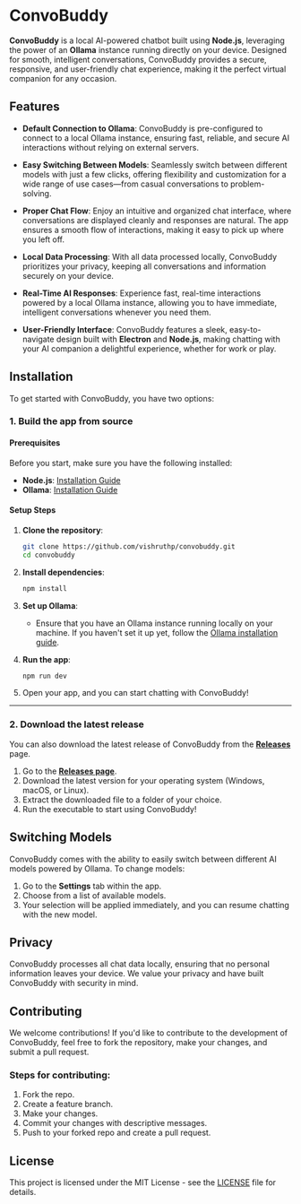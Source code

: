 # ConvoBuddy

**ConvoBuddy** is a local AI-powered chatbot built using **Node.js**, leveraging the power of an **Ollama** instance running directly on your device. Designed for smooth, intelligent conversations, ConvoBuddy provides a secure, responsive, and user-friendly chat experience, making it the perfect virtual companion for any occasion.

## Features

- **Default Connection to Ollama**: ConvoBuddy is pre-configured to connect to a local Ollama instance, ensuring fast, reliable, and secure AI interactions without relying on external servers.
  
- **Easy Switching Between Models**: Seamlessly switch between different models with just a few clicks, offering flexibility and customization for a wide range of use cases—from casual conversations to problem-solving.

- **Proper Chat Flow**: Enjoy an intuitive and organized chat interface, where conversations are displayed cleanly and responses are natural. The app ensures a smooth flow of interactions, making it easy to pick up where you left off.

- **Local Data Processing**: With all data processed locally, ConvoBuddy prioritizes your privacy, keeping all conversations and information securely on your device.

- **Real-Time AI Responses**: Experience fast, real-time interactions powered by a local Ollama instance, allowing you to have immediate, intelligent conversations whenever you need them.

- **User-Friendly Interface**: ConvoBuddy features a sleek, easy-to-navigate design built with **Electron** and **Node.js**, making chatting with your AI companion a delightful experience, whether for work or play.

## Installation

To get started with ConvoBuddy, you have two options:

### 1. **Build the app from source**

#### Prerequisites
Before you start, make sure you have the following installed:

- **Node.js**: [Installation Guide](https://nodejs.org/en/download/)
- **Ollama**: [Installation Guide](https://ollama.com/)

#### Setup Steps

1. **Clone the repository**:
    ```bash
    git clone https://github.com/vishruthp/convobuddy.git
    cd convobuddy
    ```

2. **Install dependencies**:
    ```bash
    npm install
    ```

3. **Set up Ollama**:
   - Ensure that you have an Ollama instance running locally on your machine. If you haven't set it up yet, follow the [Ollama installation guide](https://ollama.com/).
   
4. **Run the app**:
    ```bash
    npm run dev
    ```

5. Open your app, and you can start chatting with ConvoBuddy!

---

### 2. **Download the latest release**

You can also download the latest release of ConvoBuddy from the **[Releases](https://github.com/vishruthp/convobuddy/releases)** page.

1. Go to the **[Releases page](https://github.com/vishruthp/convobuddy/releases)**.
2. Download the latest version for your operating system (Windows, macOS, or Linux).
3. Extract the downloaded file to a folder of your choice.
4. Run the executable to start using ConvoBuddy!

## Switching Models

ConvoBuddy comes with the ability to easily switch between different AI models powered by Ollama. To change models:

1. Go to the **Settings** tab within the app.
2. Choose from a list of available models.
3. Your selection will be applied immediately, and you can resume chatting with the new model.

## Privacy

ConvoBuddy processes all chat data locally, ensuring that no personal information leaves your device. We value your privacy and have built ConvoBuddy with security in mind.

## Contributing

We welcome contributions! If you'd like to contribute to the development of ConvoBuddy, feel free to fork the repository, make your changes, and submit a pull request.

### Steps for contributing:

1. Fork the repo.
2. Create a feature branch.
3. Make your changes.
4. Commit your changes with descriptive messages.
5. Push to your forked repo and create a pull request.

## License

This project is licensed under the MIT License - see the [LICENSE](LICENSE) file for details.
               